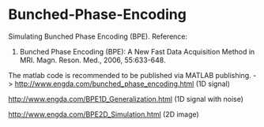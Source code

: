 # Bunched-Phase-Encoding

Simulating Bunched Phase Encoding (BPE). 
Reference: 
1. Bunched Phase Encoding (BPE): A New Fast Data Acquisition Method in MRI. Magn. Reson. Med., 2006, 55:633-648.

The matlab code is recommended to be published via MATLAB publishing. -> 
http://www.engda.com/bunched_phase_encoding.html (1D signal)

http://www.engda.com/BPE1D_Generalization.html (1D signal with noise)

http://www.engda.com/BPE2D_Simulation.html (2D image)



